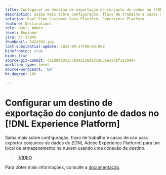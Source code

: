 ```yaml
---
title: Configurar um destino de exportação do conjunto de dados no [!DNL Experience Platform]
description: Saiba mais sobre configuração, fluxo de trabalho e casos de uso para exportar conjuntos de dados do [!DNL Adobe Experience Platform] para um local de armazenamento na nuvem usando uma conexão de destino.
solution: Real-Time Customer Data Platform, Experience Platform
feature: Destinations
role: User, Admin
level: Beginner
jira: KT-13945
thumbnail: 3424392.jpg
last-substantial-update: 2023-09-27T00:00:00Z
hidefromtoc: true
hide: true
source-git-commit: c61d9d10c25cba92136d1dca635e12cbf222b947
workflow-type: tm+mt
source-wordcount: '69'
ht-degree: 10%

---
```


# Configurar um destino de exportação do conjunto de dados no [!DNL Experience Platform]

Saiba mais sobre configuração, fluxo de trabalho e casos de uso para exportar conjuntos de dados do [!DNL Adobe Experience Platform] para um local de armazenamento na nuvem usando uma conexão de destino.

>[!VIDEO](https://video.tv.adobe.com/v/3424392/?quality=12&learn=on)

Para obter mais informações, consulte a [documentação](https://experienceleague.adobe.com/docs/experience-platform/destinations/ui/activate/export-datasets.html).
